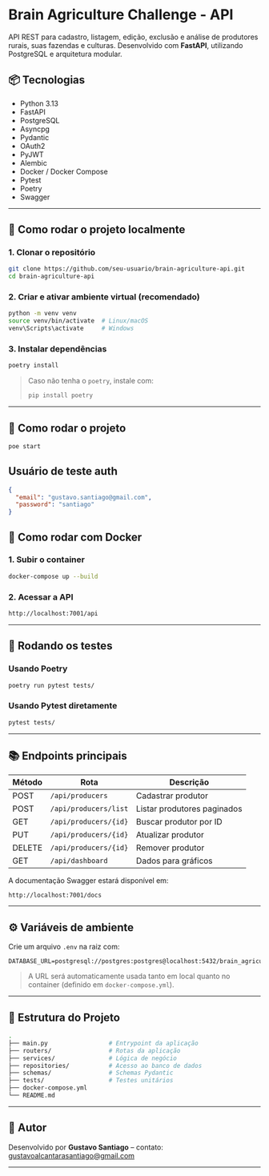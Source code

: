 # Brain Agriculture Challenge - API

API REST para cadastro, listagem, edição, exclusão e análise de produtores rurais, suas fazendas e culturas. Desenvolvido com **FastAPI**, utilizando PostgreSQL e arquitetura modular.

## 📦 Tecnologias

- Python 3.13
- FastAPI
- PostgreSQL
- Asyncpg
- Pydantic
- OAuth2
- PyJWT
- Alembic
- Docker / Docker Compose
- Pytest
- Poetry
- Swagger

---

## 🚀 Como rodar o projeto localmente

### 1. Clonar o repositório
```bash
git clone https://github.com/seu-usuario/brain-agriculture-api.git
cd brain-agriculture-api
```

### 2. Criar e ativar ambiente virtual (recomendado)
```bash
python -m venv venv
source venv/bin/activate  # Linux/macOS
venv\Scripts\activate     # Windows
```

### 3. Instalar dependências
```bash
poetry install
```

> Caso não tenha o `poetry`, instale com:
> ```bash
> pip install poetry
> ```

---

## 🐘 Como rodar o projeto
```bash
poe start
```

## Usuário de teste auth

```json
{
  "email": "gustavo.santiago@gmail.com",
  "password": "santiago"
}
``` 

## 🐘 Como rodar com Docker

### 1. Subir o container
```bash
docker-compose up --build
```

### 2. Acessar a API
```bash
http://localhost:7001/api
```

---

## 🧪 Rodando os testes

### Usando Poetry
```bash
poetry run pytest tests/
```

### Usando Pytest diretamente
```bash
pytest tests/
```

---

## 📚 Endpoints principais

| Método | Rota                          | Descrição                    |
|--------|-------------------------------|------------------------------|
| POST   | `/api/producers`              | Cadastrar produtor           |
| POST   | `/api/producers/list`         | Listar produtores paginados  |
| GET    | `/api/producers/{id}`         | Buscar produtor por ID       |
| PUT    | `/api/producers/{id}`         | Atualizar produtor           |
| DELETE | `/api/producers/{id}`         | Remover produtor             |
| GET    | `/api/dashboard`              | Dados para gráficos          |

A documentação Swagger estará disponível em:
```
http://localhost:7001/docs
```

---

## ⚙️ Variáveis de ambiente

Crie um arquivo `.env` na raiz com:

```env
DATABASE_URL=postgresql://postgres:postgres@localhost:5432/brain_agriculture
```

> A URL será automaticamente usada tanto em local quanto no container (definido em `docker-compose.yml`).

---

## 🧠 Estrutura do Projeto

```bash
.
├── main.py                 # Entrypoint da aplicação
├── routers/                # Rotas da aplicação
├── services/               # Lógica de negócio
├── repositories/           # Acesso ao banco de dados
├── schemas/                # Schemas Pydantic
├── tests/                  # Testes unitários
├── docker-compose.yml
└── README.md
```

---

## 🧔 Autor

Desenvolvido por **Gustavo Santiago** – contato: gustavoalcantarasantiago@gmail.com

---
